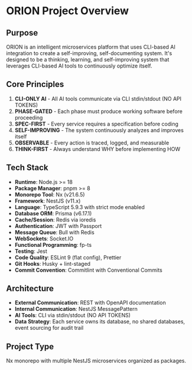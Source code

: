 # ORION Project Overview

## Purpose
ORION is an intelligent microservices platform that uses CLI-based AI integration to create a self-improving, self-documenting system. It's designed to be a thinking, learning, and self-improving system that leverages CLI-based AI tools to continuously optimize itself.

## Core Principles
1. **CLI-ONLY AI** - All AI tools communicate via CLI stdin/stdout (NO API TOKENS)
2. **PHASE-GATED** - Each phase must produce working software before proceeding
3. **SPEC-FIRST** - Every service requires a specification before coding
4. **SELF-IMPROVING** - The system continuously analyzes and improves itself
5. **OBSERVABLE** - Every action is traced, logged, and measurable
6. **THINK-FIRST** - Always understand WHY before implementing HOW

## Tech Stack
- **Runtime**: Node.js >= 18
- **Package Manager**: pnpm >= 8
- **Monorepo Tool**: Nx (v21.6.5)
- **Framework**: NestJS (v11.x)
- **Language**: TypeScript 5.9.3 with strict mode enabled
- **Database ORM**: Prisma (v6.17.1)
- **Cache/Session**: Redis via ioredis
- **Authentication**: JWT with Passport
- **Message Queue**: Bull with Redis
- **WebSockets**: Socket.IO
- **Functional Programming**: fp-ts
- **Testing**: Jest
- **Code Quality**: ESLint 9 (flat config), Prettier
- **Git Hooks**: Husky + lint-staged
- **Commit Convention**: Commitlint with Conventional Commits

## Architecture
- **External Communication**: REST with OpenAPI documentation
- **Internal Communication**: NestJS MessagePattern
- **AI Tools**: CLI via stdin/stdout (NO API TOKENS)
- **Data Strategy**: Each service owns its database, no shared databases, event sourcing for audit trail

## Project Type
Nx monorepo with multiple NestJS microservices organized as packages.
